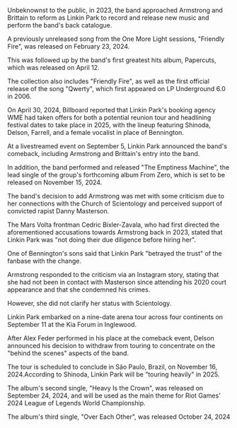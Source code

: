 Unbeknownst to the public, in 2023, the band approached Armstrong and Brittain to reform as Linkin Park to record and release new music and perform the band's back catalogue. 

A previously unreleased song from the One More Light sessions, "Friendly Fire", was released on February 23, 2024. 

This was followed up by the band's first greatest hits album, Papercuts, which was released on April 12. 

The collection also includes "Friendly Fire", as well as the first official release of the song "Qwerty", which first appeared on LP Underground 6.0 in 2006. 

On April 30, 2024, Billboard reported that Linkin Park's booking agency WME had taken offers for both a potential reunion tour and headlining festival dates to take place in 2025, with the lineup featuring Shinoda, Delson, Farrell, and a female vocalist in place of Bennington.

At a livestreamed event on September 5, Linkin Park announced the band's comeback, including Armstrong and Brittain's entry into the band. 

In addition, the band performed and released "The Emptiness Machine", the lead single of the group's forthcoming album From Zero, which is set to be released on November 15, 2024. 

The band's decision to add Armstrong was met with some criticism due to her connections with the Church of Scientology and perceived support of convicted rapist Danny Masterson. 

The Mars Volta frontman Cedric Bixler-Zavala, who had first directed the aforementioned accusations towards Armstrong back in 2023, stated that Linkin Park was "not doing their due diligence before hiring her". 

One of Bennington's sons said that Linkin Park "betrayed the trust" of the fanbase with the change.

Armstrong responded to the criticism via an Instagram story, stating that she had not been in contact with Masterson since attending his 2020 court appearance and that she condemned his crimes. 

However, she did not clarify her status with Scientology.

Linkin Park embarked on a nine-date arena tour across four continents on September 11 at the Kia Forum in Inglewood. 

After Alex Feder performed in his place at the comeback event, Delson announced his decision to withdraw from touring to concentrate on the "behind the scenes" aspects of the band.

The tour is scheduled to conclude in São Paulo, Brazil, on November 16, 2024.According to Shinoda, Linkin Park will be "touring heavily" in 2025. 

The album's second single, "Heavy Is the Crown", was released on September 24, 2024, and will be used as the main theme for Riot Games' 2024 League of Legends World Championship. 

The album's third single, "Over Each Other", was released October 24, 2024
